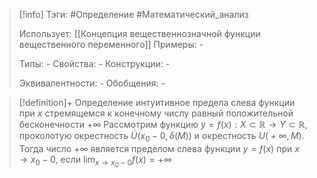 > [!info]
> Тэги: #Определение #Математический_анализ   
> 
> Использует: [[Концепция вещественнозначной функции вещественного переменного]]
> Примеры: *-*
> 
> Типы: *-*
> Свойства: *-*
> Конструкции: *-*
> 
> Эквивалентности: *-*
> Обобщения: *-*

> [!definition]+ Определение интуитивное предела слева функции при $x$ стремящемся к конечному числу равный положительной бесконечности $+\infty$ 
> Рассмотрим функцию $y=f(x):X \subset \mathbb{R}\rightarrow Y \subset \mathbb{R}$, проколотую окрестность $\dot U\big(x_0-0, \delta(M)\big)$ и окрестность $U\big(+\infty, M\big)$. Тогда число $+\infty$ является пределом слева функции $y = f(x)$ при $x \to x_0 - 0$, если $\displaystyle\lim_{x \to x_0 - 0} f(x) = +\infty$